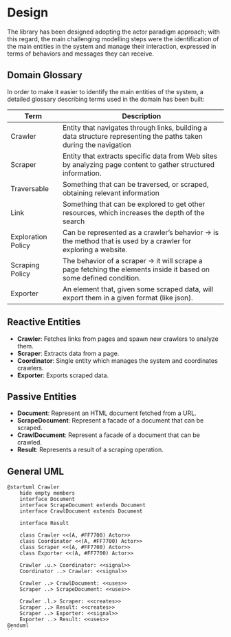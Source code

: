 # Design
The library has been designed adopting the actor paradigm approach; with this regard, the main challenging modelling
steps were the identification of the main entities in the system and manage their interaction, expressed in terms of
behaviors and messages they can receive.

## Domain Glossary

In order to make it easier to identify the main entities of the system, a detailed glossary describing terms used in the
domain has been built:

| Term                 | Description                                                                                                        |
|----------------------|--------------------------------------------------------------------------------------------------------------------|
| Crawler              | Entity that navigates through links, building a data structure representing the paths taken during the navigation  |
| Scraper              | Entity that extracts specific data from Web sites by analyzing page content to gather structured information.      |
| Traversable          | Something that can be traversed, or scraped, obtaining relevant information                                        |
| Link                 | Something that can be explored to get other resources, which increases the depth of the search                     |
| Exploration Policy | Can be represented as a crawler’s behavior → is the method that is used by a crawler for exploring a website.      |
| Scraping Policy      | The behavior of a scraper → it will scrape a page fetching the elements inside it based on some defined condition. |
| Exporter             | An element that, given some scraped data, will export them in a given format (like json).                          |

## Reactive Entities

- **Crawler**: Fetches links from pages and spawn new crawlers to analyze them.
- **Scraper**: Extracts data from a page.
- **Coordinator**: Single entity which manages the system and coordinates crawlers.
- **Exporter**: Exports scraped data.

## Passive Entities
- **Document**: Represent an HTML document fetched from a URL.
- **ScrapeDocument**: Represent a facade of a document that can be scraped.
- **CrawlDocument**: Represent a facade of a document that can be crawled.
- **Result**: Represents a result of a scraping operation. 

## General UML
```plantuml
@startuml Crawler
    hide empty members
    interface Document
    interface ScrapeDocument extends Document
    interface CrawlDocument extends Document
    
    interface Result
    
    class Crawler <<(A, #FF7700) Actor>>
    class Coordinator <<(A, #FF7700) Actor>>
    class Scraper <<(A, #FF7700) Actor>>
    class Exporter <<(A, #FF7700) Actor>>
    
    Crawler .u.> Coordinator: <<signal>>
    Coordinator ..> Crawler: <<signal>>
    
    Crawler ..> CrawlDocument: <<uses>>
    Scraper ..> ScrapeDocument: <<uses>>
    
    Crawler .l.> Scraper: <<creates>>
    Scraper ..> Result: <<creates>>
    Scraper ..> Exporter: <<signal>>
    Exporter ..> Result: <<uses>> 
@enduml
``